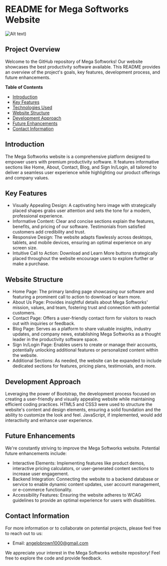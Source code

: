 # README for Mega Softworks Website

![Alt text](https://drive.google.com/file/d/1pLNQRAdm0u7a5hPT0wTF8m0WD5W2hevi/preview))


## Project Overview

Welcome to the GitHub repository of Mega Softworks! Our website showcases the best productivity software available. This README provides an overview of the project's goals, key features, development process, and future enhancements.

**Table of Contents**

- [Introduction](#introduction)
- [Key Features](#key-features)
- [Technologies Used](#technologies-used)
- [Website Structure](#website-structure)
- [Development Approach](#development-approach)
- [Future Enhancements](#future-enhancements)
- [Contact Information](#contact-information)

## Introduction

The Mega Softworks website is a comprehensive platform designed to empower users with premium productivity software. It features informative sections like Home, About, Contact, Blog, and Sign In/Login, all tailored to deliver a seamless user experience while highlighting our product offerings and company values.

## Key Features

* Visually Appealing Design: A captivating hero image with strategically placed shapes grabs user attention and sets the tone for a modern, professional experience.
* Informative Content: Clear and concise sections explain the features, benefits, and pricing of our software. Testimonials from satisfied customers add credibility and trust.
* Responsive Design: The website adapts flawlessly across desktops, tablets, and mobile devices, ensuring an optimal experience on any screen size.
* Intuitive Call to Action: Download and Learn More buttons strategically placed throughout the website encourage users to explore further or make a purchase.

## Website Structure

* Home Page: The primary landing page showcasing our software and featuring a prominent call to action to download or learn more.
* About Us Page: Provides insightful details about Mega Softworks' mission, values, and team, fostering trust and connection with potential customers.
* Contact Page: Offers a user-friendly contact form for visitors to reach out with inquiries or feedback.
* Blog Page: Serves as a platform to share valuable insights, industry updates, and company news, establishing Mega Softworks as a thought leader in the productivity software space.
* Sign In/Login Page: Enables users to create or manage their accounts, potentially unlocking additional features or personalized content within the website.
* Additional Sections: As needed, the website can be expanded to include dedicated sections for features, pricing plans, testimonials, and more.

## Development Approach

Leveraging the power of Bootstrap, the development process focused on creating a user-friendly and visually appealing website while maintaining efficient coding practices. HTML5 and CSS3 were used to structure the website's content and design elements, ensuring a solid foundation and the ability to customize the look and feel. JavaScript, if implemented, would add interactivity and enhance user experience.

## Future Enhancements

We're constantly striving to improve the Mega Softworks website. Potential future enhancements include:

* Interactive Elements: Implementing features like product demos, interactive pricing calculators, or user-generated content sections to increase user engagement.
* Backend Integration: Connecting the website to a backend database or service to enable dynamic content updates, user account management, or e-commerce functionality.
* Accessibility Features: Ensuring the website adheres to WCAG guidelines to provide an optimal experience for users with disabilities.

## Contact Information

For more information or to collaborate on potential projects, please feel free to reach out to us:

* Email: angelobrown1000@gmail.com

We appreciate your interest in the Mega Softworks website repository! Feel free to explore the code and provide feedback.
